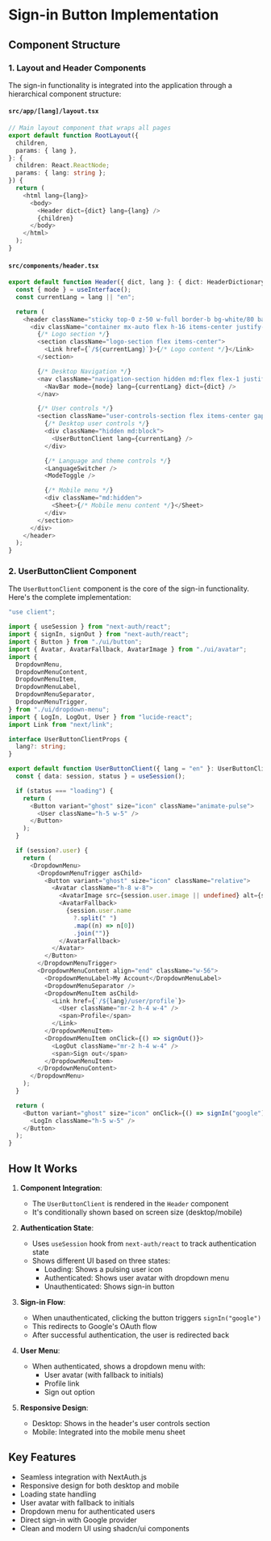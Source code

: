 # Sign-in Button Implementation

## Component Structure

### 1. Layout and Header Components

The sign-in functionality is integrated into the application through a hierarchical component structure:

#### `src/app/[lang]/layout.tsx`

```typescript
// Main layout component that wraps all pages
export default function RootLayout({
  children,
  params: { lang },
}: {
  children: React.ReactNode;
  params: { lang: string };
}) {
  return (
    <html lang={lang}>
      <body>
        <Header dict={dict} lang={lang} />
        {children}
      </body>
    </html>
  );
}
```

#### `src/components/header.tsx`

```typescript
export default function Header({ dict, lang }: { dict: HeaderDictionary; lang?: string }) {
  const { mode } = useInterface();
  const currentLang = lang || "en";

  return (
    <header className="sticky top-0 z-50 w-full border-b bg-white/80 backdrop-blur-sm dark:bg-slate-950/80">
      <div className="container mx-auto flex h-16 items-center justify-between px-4">
        {/* Logo section */}
        <section className="logo-section flex items-center">
          <Link href={`/${currentLang}`}>{/* Logo content */}</Link>
        </section>

        {/* Desktop Navigation */}
        <nav className="navigation-section hidden md:flex flex-1 justify-center gap-6">
          <NavBar mode={mode} lang={currentLang} dict={dict} />
        </nav>

        {/* User controls */}
        <section className="user-controls-section flex items-center gap-4 sm:gap-6">
          {/* Desktop user controls */}
          <div className="hidden md:block">
            <UserButtonClient lang={currentLang} />
          </div>

          {/* Language and theme controls */}
          <LanguageSwitcher />
          <ModeToggle />

          {/* Mobile menu */}
          <div className="md:hidden">
            <Sheet>{/* Mobile menu content */}</Sheet>
          </div>
        </section>
      </div>
    </header>
  );
}
```

### 2. UserButtonClient Component

The `UserButtonClient` component is the core of the sign-in functionality. Here's the complete implementation:

```typescript
"use client";

import { useSession } from "next-auth/react";
import { signIn, signOut } from "next-auth/react";
import { Button } from "./ui/button";
import { Avatar, AvatarFallback, AvatarImage } from "./ui/avatar";
import {
  DropdownMenu,
  DropdownMenuContent,
  DropdownMenuItem,
  DropdownMenuLabel,
  DropdownMenuSeparator,
  DropdownMenuTrigger,
} from "./ui/dropdown-menu";
import { LogIn, LogOut, User } from "lucide-react";
import Link from "next/link";

interface UserButtonClientProps {
  lang?: string;
}

export default function UserButtonClient({ lang = "en" }: UserButtonClientProps) {
  const { data: session, status } = useSession();

  if (status === "loading") {
    return (
      <Button variant="ghost" size="icon" className="animate-pulse">
        <User className="h-5 w-5" />
      </Button>
    );
  }

  if (session?.user) {
    return (
      <DropdownMenu>
        <DropdownMenuTrigger asChild>
          <Button variant="ghost" size="icon" className="relative">
            <Avatar className="h-8 w-8">
              <AvatarImage src={session.user.image || undefined} alt={session.user.name || "User"} />
              <AvatarFallback>
                {session.user.name
                  ?.split(" ")
                  .map((n) => n[0])
                  .join("")}
              </AvatarFallback>
            </Avatar>
          </Button>
        </DropdownMenuTrigger>
        <DropdownMenuContent align="end" className="w-56">
          <DropdownMenuLabel>My Account</DropdownMenuLabel>
          <DropdownMenuSeparator />
          <DropdownMenuItem asChild>
            <Link href={`/${lang}/user/profile`}>
              <User className="mr-2 h-4 w-4" />
              <span>Profile</span>
            </Link>
          </DropdownMenuItem>
          <DropdownMenuItem onClick={() => signOut()}>
            <LogOut className="mr-2 h-4 w-4" />
            <span>Sign out</span>
          </DropdownMenuItem>
        </DropdownMenuContent>
      </DropdownMenu>
    );
  }

  return (
    <Button variant="ghost" size="icon" onClick={() => signIn("google")}>
      <LogIn className="h-5 w-5" />
    </Button>
  );
}
```

## How It Works

1. **Component Integration**:

   - The `UserButtonClient` is rendered in the `Header` component
   - It's conditionally shown based on screen size (desktop/mobile)

2. **Authentication State**:

   - Uses `useSession` hook from `next-auth/react` to track authentication state
   - Shows different UI based on three states:
     - Loading: Shows a pulsing user icon
     - Authenticated: Shows user avatar with dropdown menu
     - Unauthenticated: Shows sign-in button

3. **Sign-in Flow**:

   - When unauthenticated, clicking the button triggers `signIn("google")`
   - This redirects to Google's OAuth flow
   - After successful authentication, the user is redirected back

4. **User Menu**:

   - When authenticated, shows a dropdown menu with:
     - User avatar (with fallback to initials)
     - Profile link
     - Sign out option

5. **Responsive Design**:
   - Desktop: Shows in the header's user controls section
   - Mobile: Integrated into the mobile menu sheet

## Key Features

- Seamless integration with NextAuth.js
- Responsive design for both desktop and mobile
- Loading state handling
- User avatar with fallback to initials
- Dropdown menu for authenticated users
- Direct sign-in with Google provider
- Clean and modern UI using shadcn/ui components
